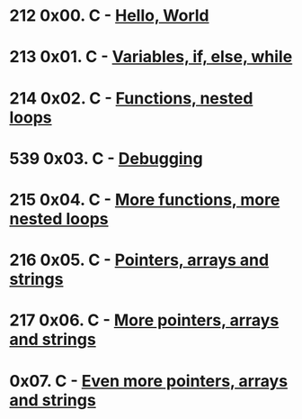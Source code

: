 # 212 0x00. C - [Hello, World](https://github.com/enyewabyu/alx-low_level_programming/tree/master/0x00-hello_world)
# 213 0x01. C - [Variables, if, else, while](https://github.com/enyewabyu/alx-low_level_programming/tree/master/0x01-variables_if_else_while) 
# 214 0x02. C - [Functions, nested loops]() 
# 539 0x03. C - [Debugging]() 
# 215 0x04. C - [More functions, more nested loops]() 
# 216 0x05. C - [Pointers, arrays and strings]()
# 217 0x06. C - [More pointers, arrays and strings]()  
#     0x07. C - [Even more pointers, arrays and strings]()

